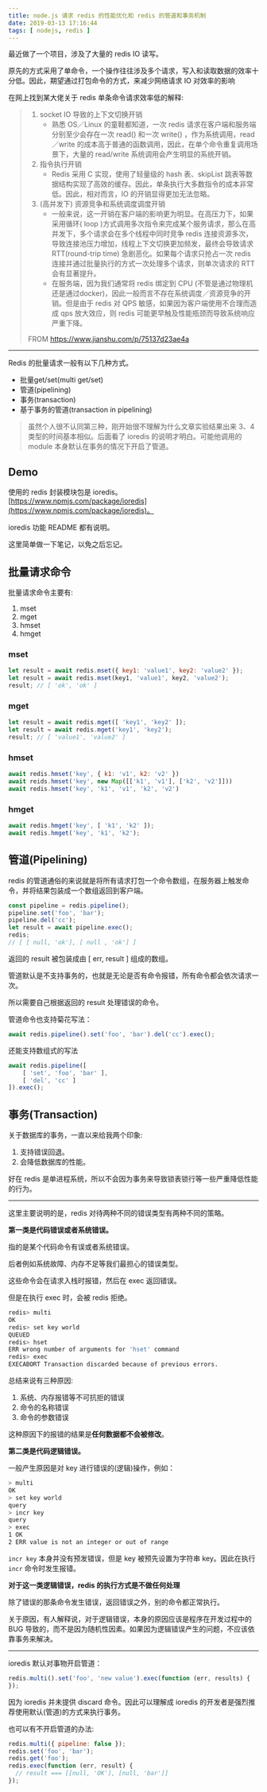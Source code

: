 ```yaml
---
title: node.js 请求 redis 的性能优化和 redis 的管道和事务机制
date: 2019-03-13 17:16:44
tags: [ nodejs, redis ]
---
```


最近做了一个项目，涉及了大量的 redis IO 读写。

原先的方式采用了单命令，一个操作往往涉及多个请求，写入和读取数据的效率十分低。因此，期望通过打包命令的方式，来减少网络请求 IO 对效率的影响

在网上找到某大佬关于 redis 单条命令请求效率低的解释:

> 1. socket IO 导致的上下文切换开销
>    - 熟悉 OS／Linux 的童鞋都知道，一次 redis 请求在客户端和服务端分别至少会存在一次 read() 和一次 write() ，作为系统调用，read／write 的成本高于普通的函数调用，因此，在单个命令重复调用场景下，大量的 read/write 系统调用会产生明显的系统开销。
> 2. 指令执行开销
>    - Redis 采用 C 实现，使用了轻量级的 hash 表、skipList 跳表等数据结构实现了高效的缓存。因此，单条执行大多数指令的成本非常低。因此，相对而言，IO 的开销显得更加无法忽略。
> 3. (高并发下) 资源竞争和系统调度调度开销
>    - 一般来说，这一开销在客户端的影响更为明显。在高压力下，如果采用循环( loop )方式调用多次指令来完成某个服务请求，那么在高并发下，多个请求会在多个线程中同时竞争 redis 连接资源多次，导致连接池压力增加，线程上下文切换更加频发，最终会导致请求 RTT(round-trip time) 急剧恶化。如果每个请求只抢占一次 redis 连接并通过批量执行的方式一次处理多个请求，则单次请求的 RTT 会有显著提升。
>    - 在服务端，因为我们通常将 redis 绑定到 CPU (不管是通过物理机还是通过docker)，因此一般而言不存在系统调度／资源竞争的开销。但是由于 redis 对 QPS 敏感，如果因为客户端使用不合理而造成 qps 放大效应，则 redis 可能更早触及性能瓶颈而导致系统响应严重下降。
>
> FROM https://www.jianshu.com/p/75137d23ae4a

---

Redis 的批量请求一般有以下几种方式。

- 批量get/set(multi get/set)
- 管道(pipelining)
- 事务(transaction)
- 基于事务的管道(transaction in pipelining)

> 虽然个人很不认同第三种，刚开始很不理解为什么文章实验结果出来 3、4 类型的时间基本相似。后面看了 ioredis 的说明才明白。可能他调用的 module 本身默认在事务的情况下开启了管道。

## Demo

使用的 redis 封装模块包是 ioredis。 [https://www.npmjs.com/package/ioredis](https://www.npmjs.com/package/ioredis)。

ioredis 功能 README 都有说明。

这里简单做一下笔记，以免之后忘记。

## 批量请求命令

批量请求命令主要有:

1. mset
2. mget
3. hmset
4. hmget

### mset

```javascript
let result = await redis.mset({ key1: 'value1', key2: 'value2' });
let result = await redis.mset(key1, 'value1', key2, 'value2');
result; // [ 'ok', 'ok' ]
```

### mget

```javascript
let result = await redis.mget([ 'key1', 'key2' ]);
let result = await redis.mget('key1', 'key2');
result; // [ 'value1', 'value2' ]
```

### hmset

```javascript
await redis.hmset('key', { k1: 'v1', k2: 'v2' })
await reids.hmset('key', new Map([['k1', 'v1'], ['k2', 'v2']]))
await redis.hmset('key', 'k1', 'v1', 'k2', 'v2')
```

### hmget

```javascript
await redis.hmget('key', [ 'k1', 'k2' ]);
await redis.hmget('key', 'k1', 'k2');
```



## 管道(Pipelining)

 redis 的管道通俗的来说就是将所有请求打包一个命令数组，在服务器上触发命令，并将结果包装成一个数组返回到客户端。

```javascript
const pipeline = redis.pipeline();
pipeline.set('foo', 'bar');
pipeline.del('cc');
let result = await pipeline.exec();
redis;
// [ [ null, 'ok'], [ null , 'ok'] ]
```

返回的 result 被包装成由 [ err, result ] 组成的数组。

管道默认是不支持事务的，也就是无论是否有命令报错，所有命令都会依次请求一次。

所以需要自己根据返回的 result 处理错误的命令。

管道命令也支持菊花写法：

```javascript
await redis.pipeline().set('foo', 'bar').del('cc').exec();
```

还能支持数组式的写法

```javascript
await redis.pipeline([
    [ 'set', 'foo', 'bar' ],
    [ 'del', 'cc' ]
]).exec();
```

## 事务(Transaction)

关于数据库的事务，一直以来给我两个印象:

1. 支持错误回退。
2. 会降低数据库的性能。

好在 redis 是单进程系统，所以不会因为事务来导致锁表锁行等一些严重降低性能的行为。

---

这里主要说明的是，redis 对待两种不同的错误类型有两种不同的策略。

**第一类是代码错误或者系统错误。**

指的是某个代码命令有误或者系统错误。

后者例如系统故障、内存不足等我们最担心的错误类型。

这些命令会在请求入栈时报错，然后在 exec 返回错误。

但是在执行 exec 时，会被 redis 拒绝。

```bash
redis> multi
OK
redis> set key world
QUEUED
redis> hset
ERR wrong number of arguments for 'hset' command
redis> exec
EXECABORT Transaction discarded because of previous errors.
```

总结来说有三种原因:

1. 系统、内存报错等不可抗拒的错误
2. 命令的名称错误
3. 命令的参数错误

这种原因下的报错的结果是**任何数据都不会被修改**。



**第二类是代码逻辑错误。**

一般产生原因是对 key 进行错误的(逻辑)操作，例如：

```bash
> multi
OK
> set key world
query
> incr key
query
> exec
1 OK
2 ERR value is not an integer or out of range
```

`incr key` 本身并没有预发错误，但是 key 被预先设置为字符串 key。因此在执行`incr` 命令时发生报错。

**对于这一类逻辑错误，redis 的执行方式是不做任何处理**

除了错误的那条命令发生错误，返回错误之外，别的命令都正常执行。

关于原因，有人解释说，对于逻辑错误，本身的原因应该是程序在开发过程中的 BUG 导致的，而不是因为随机性因素。如果因为逻辑错误产生的问题，不应该依靠事务来解决。

---

ioredis 默认对事物开启管道：

```javascript
redis.multi().set('foo', 'new value').exec(function (err, results) {
});
```

因为 ioredis 并未提供 discard 命令。因此可以理解成 ioredis 的开发者是强烈推荐使用默认(管道)的方式来执行事务。

也可以有不开启管道的办法:

```javascript
redis.multi({ pipeline: false });
redis.set('foo', 'bar');
redis.get('foo');
redis.exec(function (err, result) {
  // result === [[null, 'OK'], [null, 'bar']]
});
```



